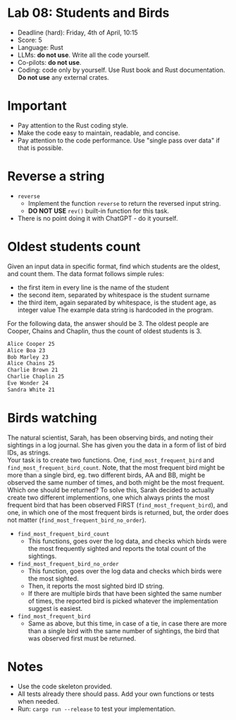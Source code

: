 # Lab 08: Students and Birds

* Deadline (hard): Friday, 4th of April, 10:15
* Score: 5
* Language: Rust
* LLMs: **do not use**. Write all the code yourself.
* Co-pilots: **do not use**.
* Coding: code only by yourself. Use Rust book and Rust documentation. **Do not use** any external crates.



# Important

* Pay attention to the Rust coding style. 
* Make the code easy to maintain, readable, and concise.
* Pay attention to the code performance. Use "single pass over data" if that is possible.


# Reverse a string

* `reverse`
   * Implement the function `reverse` to return the reversed input string.
   * **DO NOT USE** `rev()` built-in function for this task.
* There is no point doing it with ChatGPT - do it yourself.


# Oldest students count

Given an input data in specific format, find which students are the oldest, and count them.
The data format follows simple rules:
* the first item in every line is the name of the student
* the second item, separated by whitespace is the student surname
* the third item, again separated by whitespace, is the student age, as integer value
The example data string is hardcoded in the program.

For the following data, the answer should be 3.
The oldest people are Cooper, Chains and Chaplin,
thus the count of oldest students is 3.

```bash
Alice Cooper 25
Alice Boa 23
Bob Marley 23
Alice Chains 25
Charlie Brown 21
Charlie Chaplin 25
Eve Wonder 24
Sandra White 21
```


# Birds watching

The natural scientist, Sarah, has been observing birds, and noting their sightings in a log journal.
She has given you the data in a form of list of bird IDs, as strings.  
Your task is to create two functions.
One, `find_most_frequent_bird` and `find_most_frequent_bird_count`.
Note, that the most frequent bird might be more than a single bird, eg. two different birds, AA and BB, might be observed the same number of times, and both might be the most frequent. Which one should be returned?  To solve this, Sarah decided to actually create two different implementions, one which always prints the most frequent bird that has been observed FIRST (`find_most_frequent_bird`), and one, in which one of the most frequent birds is returned, but, the order does not matter (`find_most_frequent_bird_no_order`).
* `find_most_frequent_bird_count`
   * This functions, goes over the log data, and checks which birds
     were the most frequently sighted and reports the total count of the sightings.
* `find_most_frequent_bird_no_order`
   * This function, goes over the log data and checks which birds were the most sighted.
   * Then, it reports the most sighted bird ID string.
   * If there are multiple birds that have been sighted the same number of times,
   the reported bird is picked whatever the implementation suggest is easiest.
* `find_most_frequent_bird`
   * Same as above, but this time, in case of a tie, in case there are more than a single bird with the same number of sightings,
   the bird that was observed first must be returned.


# Notes

* Use the code skeleton provided.
* All tests already there should pass. Add your own functions or tests when needed.
* Run: `cargo run --release` to test your implementation. 